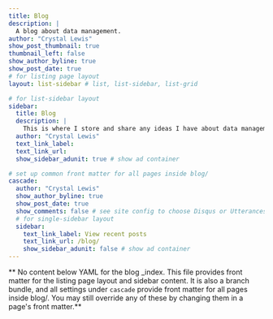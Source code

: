 ```yaml
---
title: Blog
description: |
  A blog about data management. 
author: "Crystal Lewis"
show_post_thumbnail: true
thumbnail_left: false
show_author_byline: true
show_post_date: true
# for listing page layout
layout: list-sidebar # list, list-sidebar, list-grid

# for list-sidebar layout
sidebar: 
  title: Blog
  description: |
    This is where I store and share any ideas I have about data management practices or data wrangling in #rstats.
  author: "Crystal Lewis"
  text_link_label:
  text_link_url:
  show_sidebar_adunit: true # show ad container

# set up common front matter for all pages inside blog/
cascade:
  author: "Crystal Lewis"
  show_author_byline: true
  show_post_date: true
  show_comments: false # see site config to choose Disqus or Utterances
  # for single-sidebar layout
  sidebar:
    text_link_label: View recent posts
    text_link_url: /blog/
    show_sidebar_adunit: false # show ad container
---
```


** No content below YAML for the blog _index. This file provides front matter for the listing page layout and sidebar content. It is also a branch bundle, and all settings under `cascade` provide front matter for all pages inside blog/. You may still override any of these by changing them in a page's front matter.**
